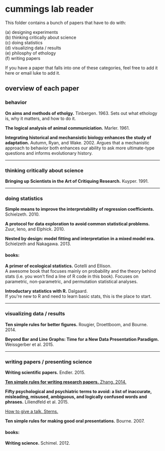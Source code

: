 # cummings lab reader

This folder contains a bunch of papers that have to do with:    

(a) designing experiments    
(b) thinking critically about science     
(c) doing statistics    
(d) visualizing data / results      
(e) philosphy of ethology       
(f) writing papers     

If you have a paper that falls into one of these categories, feel free to add it here or email luke to add it.

## overview of each paper

### behavior

**On aims and methods of etholgy.** Tinbergen. 1963.
Sets out what ethology is, why it matters, and how to do it.

**The logical analysis of animal communiciation.** Marler. 1961.

**Integrating historical and mechansistic biology enhances the study of adaptation.** Autumn, Ryan, and Wake. 2002.
Argues that a mechanistic approach to behavior both enhances our ability to ask more ultimate-type questions and informs evolutionary history.

--------------


### thinking critically about science

**Bringing up Scientists in the Art of Critiquing Research.** Kuyper. 1991.

--------------

### doing statistics

**Simple means to improve the interpretability of regression coefficients.** Schielzeth. 2010.

**A protocol for data exploration to avoid common statistical problems.** Zuur, Ieno, and Elphick. 2010.

**Nested by design: model fitting and interpretation in a mixed model era.** Schielzeth and Nakagawa. 2013.

#### books:

**A primer of ecological statistics.** Gotelli and Ellison.     
A awesome book that focuses mainly on probability and the theory behind stats (i.e. you won't find a line of R code in this book). Focuses on parametric, non-parametric, and permutation statistical analyses.

**Introductary statistics with R.** Dalgaard.   
If you're new to R and need to learn basic stats, this is the place to start.


--------------


### visualizing data / results

**Ten simple rules for better figures.** Rougier, Droettboom, and Bourne. 2014.

**Beyond Bar and Line Graphs: Time for a New Data Presentation Paradigm.** Weissgerber et al. 2015.

-----------

### writing papers / presenting science

**Writing scientific papers.** Endler. 2015.

[**Ten simple rules for writing research papers.** Zhang. 2014.](http://journals.plos.org/ploscompbiol/article?id=10.1371/journal.pcbi.1003453)

**Fifty psychological and psychiatric terms to avoid: a list of inaccurate, misleading, misused, ambiguous, and logically confused words and phrases.** Liliendfeld et al. 2015.

[How to give a talk. Sterns.](http://www.howtogiveatalk.com/)

**Ten simple rules for making good oral presentations.** Bourne. 2007.

#### books: 

**Writing science.** Schimel. 2012.
